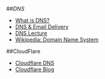 ##_DNS_

- [What is DNS?](http://dyn.com/dynedu-what-is-dns/)
- [DNS & Email Delivery](http://dyn.com/dynedu-videos-dns-email-delivery-explained/)
- [DNS Lecture](https://www.youtube.com/watch?v=Hk0FjTIxSrI)
- [Wikipedia: Domain Name System](http://en.wikipedia.org/wiki/Domain_Name_System)

##CloudFlare
- [Cloudflare DNS](http://blog.cloudflare.com/cloudflare-dns-is-simple-fast-and-flexible)
- [Cloudflare Blog](http://blog.cloudflare.com/tag/dns)
